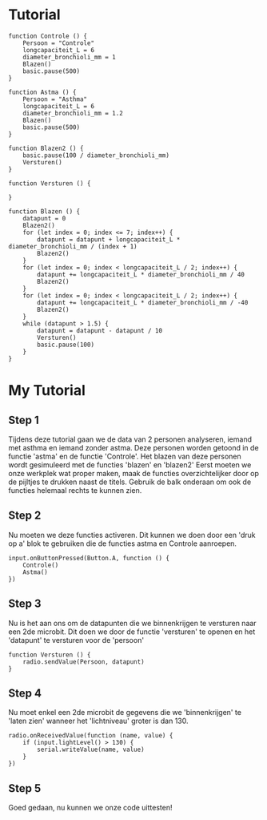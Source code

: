 # Tutorial

```template
function Controle () {
    Persoon = "Controle"
    longcapaciteit_L = 6
    diameter_bronchioli_mm = 1
    Blazen()
    basic.pause(500)
}

function Astma () {
    Persoon = "Asthma"
    longcapaciteit_L = 6
    diameter_bronchioli_mm = 1.2
    Blazen()
    basic.pause(500)
}

function Blazen2 () {
    basic.pause(100 / diameter_bronchioli_mm)
    Versturen()
}

function Versturen () {
    
}

function Blazen () {
    datapunt = 0
    Blazen2()
    for (let index = 0; index <= 7; index++) {
        datapunt = datapunt + longcapaciteit_L * diameter_bronchioli_mm / (index + 1)
        Blazen2()
    }
    for (let index = 0; index < longcapaciteit_L / 2; index++) {
        datapunt += longcapaciteit_L * diameter_bronchioli_mm / 40
        Blazen2()
    }
    for (let index = 0; index < longcapaciteit_L / 2; index++) {
        datapunt += longcapaciteit_L * diameter_bronchioli_mm / -40
        Blazen2()
    }
    while (datapunt > 1.5) {
        datapunt = datapunt - datapunt / 10
        Versturen()
        basic.pause(100)
    }
}

```

# My Tutorial

## Step 1
Tijdens deze tutorial gaan we de data van 2 personen analyseren, iemand met asthma en iemand zonder astma.
Deze personen worden getoond in de functie 'astma' en de functie 'Controle'.
Het blazen van deze personen wordt gesimuleerd met de functies 'blazen' en 'blazen2' 
Eerst moeten we onze werkplek wat proper maken, maak de functies overzichtelijker door op de pijltjes te drukken naast de titels. 
Gebruik de balk onderaan om ook de functies helemaal rechts te kunnen zien.

## Step 2
Nu moeten we deze functies activeren. Dit kunnen we doen door een 'druk op a' blok te gebruiken die de functies astma en Controle aanroepen.
```blocks
input.onButtonPressed(Button.A, function () {
    Controle()
    Astma()
})
```
## Step 3
Nu is het aan ons om de datapunten die we binnenkrijgen te versturen naar een 2de microbit.
Dit doen we door de functie 'versturen' te openen en het 'datapunt' te versturen voor de 'persoon'

```blocks
function Versturen () {
    radio.sendValue(Persoon, datapunt)
}
```
## Step  4 
Nu moet enkel een 2de microbit de gegevens die we 'binnenkrijgen' te 'laten zien' wanneer het 'lichtniveau' groter is dan 130. 
```blocks
radio.onReceivedValue(function (name, value) {
    if (input.lightLevel() > 130) {
        serial.writeValue(name, value)
    }
})
```

## Step 5
Goed gedaan, nu kunnen we onze code uittesten!


